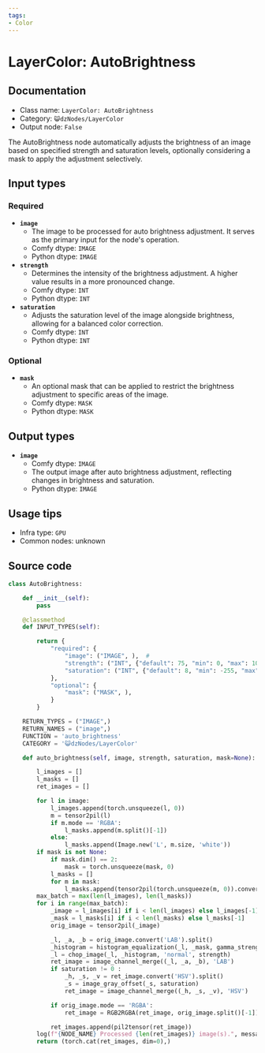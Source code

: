 ```yaml
---
tags:
- Color
---
```


# LayerColor: AutoBrightness
## Documentation
- Class name: `LayerColor: AutoBrightness`
- Category: `😺dzNodes/LayerColor`
- Output node: `False`

The AutoBrightness node automatically adjusts the brightness of an image based on specified strength and saturation levels, optionally considering a mask to apply the adjustment selectively.
## Input types
### Required
- **`image`**
    - The image to be processed for auto brightness adjustment. It serves as the primary input for the node's operation.
    - Comfy dtype: `IMAGE`
    - Python dtype: `IMAGE`
- **`strength`**
    - Determines the intensity of the brightness adjustment. A higher value results in a more pronounced change.
    - Comfy dtype: `INT`
    - Python dtype: `INT`
- **`saturation`**
    - Adjusts the saturation level of the image alongside brightness, allowing for a balanced color correction.
    - Comfy dtype: `INT`
    - Python dtype: `INT`
### Optional
- **`mask`**
    - An optional mask that can be applied to restrict the brightness adjustment to specific areas of the image.
    - Comfy dtype: `MASK`
    - Python dtype: `MASK`
## Output types
- **`image`**
    - Comfy dtype: `IMAGE`
    - The output image after auto brightness adjustment, reflecting changes in brightness and saturation.
    - Python dtype: `IMAGE`
## Usage tips
- Infra type: `GPU`
- Common nodes: unknown


## Source code
```python
class AutoBrightness:

    def __init__(self):
        pass

    @classmethod
    def INPUT_TYPES(self):

        return {
            "required": {
                "image": ("IMAGE", ),  #
                "strength": ("INT", {"default": 75, "min": 0, "max": 100, "step": 1}),
                "saturation": ("INT", {"default": 8, "min": -255, "max": 255, "step": 1}),
            },
            "optional": {
                "mask": ("MASK", ),
            }
        }

    RETURN_TYPES = ("IMAGE",)
    RETURN_NAMES = ("image",)
    FUNCTION = 'auto_brightness'
    CATEGORY = '😺dzNodes/LayerColor'

    def auto_brightness(self, image, strength, saturation, mask=None):

        l_images = []
        l_masks = []
        ret_images = []

        for l in image:
            l_images.append(torch.unsqueeze(l, 0))
            m = tensor2pil(l)
            if m.mode == 'RGBA':
                l_masks.append(m.split()[-1])
            else:
                l_masks.append(Image.new('L', m.size, 'white'))
        if mask is not None:
            if mask.dim() == 2:
                mask = torch.unsqueeze(mask, 0)
            l_masks = []
            for m in mask:
                l_masks.append(tensor2pil(torch.unsqueeze(m, 0)).convert('L'))
        max_batch = max(len(l_images), len(l_masks))
        for i in range(max_batch):
            _image = l_images[i] if i < len(l_images) else l_images[-1]
            _mask = l_masks[i] if i < len(l_masks) else l_masks[-1]
            orig_image = tensor2pil(_image)

            _l, _a, _b = orig_image.convert('LAB').split()
            _histogram = histogram_equalization(_l, _mask, gamma_strength=strength/100)
            _l = chop_image(_l, _histogram, 'normal', strength)
            ret_image = image_channel_merge((_l, _a, _b), 'LAB')
            if saturation != 0 :
                _h, _s, _v = ret_image.convert('HSV').split()
                _s = image_gray_offset(_s, saturation)
                ret_image = image_channel_merge((_h, _s, _v), 'HSV')

            if orig_image.mode == 'RGBA':
                ret_image = RGB2RGBA(ret_image, orig_image.split()[-1])

            ret_images.append(pil2tensor(ret_image))
        log(f"{NODE_NAME} Processed {len(ret_images)} image(s).", message_type='finish')
        return (torch.cat(ret_images, dim=0),)

```

